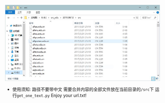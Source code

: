 ![src](./src.jpg)

- 使用须知:
  路径不要带中文
  需要合并内容的全部文件放在当前目录的`/src`下
  运行`get_one_text.py`
  Enjoy your url.txt!

